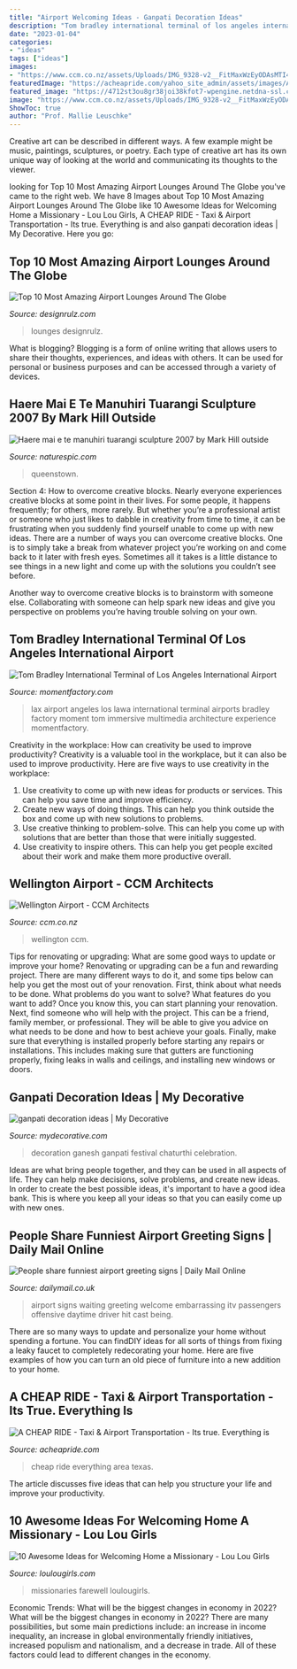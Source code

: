 ```yaml
---
title: "Airport Welcoming Ideas - Ganpati Decoration Ideas"
description: "Tom bradley international terminal of los angeles international airport"
date: "2023-01-04"
categories:
- "ideas"
tags: ["ideas"]
images:
- "https://www.ccm.co.nz/assets/Uploads/IMG_9328-v2__FitMaxWzEyODAsMTI4MF0.JPG"
featuredImage: "https://acheapride.com/yahoo_site_admin/assets/images/A_Cheap_Ride_-_ACR_Texas_Logo_as_Jpeg.364231000.jpg"
featured_image: "https://4712st3ou8gr38joi38kfot7-wpengine.netdna-ssl.com/wp-content/uploads/2015/02/10-ideas-for-welcoming-home-a-missionary.jpg"
image: "https://www.ccm.co.nz/assets/Uploads/IMG_9328-v2__FitMaxWzEyODAsMTI4MF0.JPG"
ShowToc: true
author: "Prof. Mallie Leuschke"
---
```



Creative art can be described in different ways. A few example might be music, paintings, sculptures, or poetry. Each type of creative art has its own unique way of looking at the world and communicating its thoughts to the viewer.

	

		
looking for Top 10 Most Amazing Airport Lounges Around The Globe you've came to the right web. We have 8 Images about Top 10 Most Amazing Airport Lounges Around The Globe like 10 Awesome Ideas for Welcoming Home a Missionary - Lou Lou Girls, A CHEAP RIDE - Taxi &amp; Airport Transportation - Its true. Everything is and also ganpati decoration ideas | My Decorative. Here you go:
		
    
## Top 10 Most Amazing Airport Lounges Around The Globe

<img loading=lazy src="https://cdn.designrulz.com/wp-content/uploads/2014/09/Mexico-City-designrulz-2.jpg" onerror="this.onerror=null;this.src='https://tse4.mm.bing.net/th?id=OIP.cO5Vffwu6fJ4PiVVUHKwaQHaLG&amp;pid=15.1';" alt="Top 10 Most Amazing Airport Lounges Around The Globe">

_Source: designrulz.com_

>lounges designrulz. 

	

What is blogging?
Blogging is a form of online writing that allows users to share their thoughts, experiences, and ideas with others. It can be used for personal or business purposes and can be accessed through a variety of devices.

    
## Haere Mai E Te Manuhiri Tuarangi Sculpture 2007 By Mark Hill Outside

<img loading=lazy src="https://www.naturespic.com/i/43912TS00_w.jpg" onerror="this.onerror=null;this.src='https://tse4.mm.bing.net/th?id=OIP.Ya49w80fSEnte0_7sfwKZAHaLM&amp;pid=15.1';" alt="Haere mai e te manuhiri tuarangi sculpture 2007 by Mark Hill outside">

_Source: naturespic.com_

>queenstown. 

	

Section 4: How to overcome creative blocks.
Nearly everyone experiences creative blocks at some point in their lives. For some people, it happens frequently; for others, more rarely. But whether you’re a professional artist or someone who just likes to dabble in creativity from time to time, it can be frustrating when you suddenly find yourself unable to come up with new ideas.
There are a number of ways you can overcome creative blocks. One is to simply take a break from whatever project you’re working on and come back to it later with fresh eyes. Sometimes all it takes is a little distance to see things in a new light and come up with the solutions you couldn’t see before.

Another way to overcome creative blocks is to brainstorm with someone else. Collaborating with someone can help spark new ideas and give you perspective on problems you’re having trouble solving on your own.

    
## Tom Bradley International Terminal Of Los Angeles International Airport

<img loading=lazy src="https://medias.momentfactory.com/2015/11/LAX-IMG_0685_Edit-lr.jpg" onerror="this.onerror=null;this.src='https://tse3.mm.bing.net/th?id=OIP.Y4HK6zm64WtWJ-vQ-LSqMgHaE8&amp;pid=15.1';" alt="Tom Bradley International Terminal of Los Angeles International Airport">

_Source: momentfactory.com_

>lax airport angeles los lawa international terminal airports bradley factory moment tom immersive multimedia architecture experience momentfactory. 

	

Creativity in the workplace: How can creativity be used to improve productivity?
Creativity is a valuable tool in the workplace, but it can also be used to improve productivity. Here are five ways to use creativity in the workplace: 
1. Use creativity to come up with new ideas for products or services. This can help you save time and improve efficiency. 
2. Create new ways of doing things. This can help you think outside the box and come up with new solutions to problems. 
3. Use creative thinking to problem-solve. This can help you come up with solutions that are better than those that were initially suggested. 
4. Use creativity to inspire others. This can help you get people excited about their work and make them more productive overall. 

    
## Wellington Airport - CCM Architects

<img loading=lazy src="https://www.ccm.co.nz/assets/Uploads/IMG_9328-v2__FitMaxWzEyODAsMTI4MF0.JPG" onerror="this.onerror=null;this.src='https://tse1.mm.bing.net/th?id=OIP.BrGua-Ui8c-xY4j1aRW20wHaE7&amp;pid=15.1';" alt="Wellington Airport - CCM Architects">

_Source: ccm.co.nz_

>wellington ccm. 

	

Tips for renovating or upgrading: What are some good ways to update or improve your home?
Renovating or upgrading can be a fun and rewarding project. There are many different ways to do it, and some tips below can help you get the most out of your renovation. First, think about what needs to be done. What problems do you want to solve? What features do you want to add? Once you know this, you can start planning your renovation. Next, find someone who will help with the project. This can be a friend, family member, or professional. They will be able to give you advice on what needs to be done and how to best achieve your goals. Finally, make sure that everything is installed properly before starting any repairs or installations. This includes making sure that gutters are functioning properly, fixing leaks in walls and ceilings, and installing new windows or doors.

    
## Ganpati Decoration Ideas | My Decorative

<img loading=lazy src="https://mydecorative.com/wp-content/uploads/2018/08/ganesh-chaturthi-2018-festival-decoration-and-celebration-ideas-620x465.jpg" onerror="this.onerror=null;this.src='https://tse4.mm.bing.net/th?id=OIP._tJ-XzzUfpR9ytpTrp84lgHaFj&amp;pid=15.1';" alt="ganpati decoration ideas | My Decorative">

_Source: mydecorative.com_

>decoration ganesh ganpati festival chaturthi celebration. 

	

Ideas are what bring people together, and they can be used in all aspects of life. They can help make decisions, solve problems, and create new ideas. In order to create the best possible ideas, it's important to have a good idea bank. This is where you keep all your ideas so that you can easily come up with new ones.

    
## People Share Funniest Airport Greeting Signs | Daily Mail Online

<img loading=lazy src="https://i.dailymail.co.uk/i/pix/2017/05/24/11/40BBF13F00000578-4536966-image-a-18_1495622257747.jpg" onerror="this.onerror=null;this.src='https://tse1.mm.bing.net/th?id=OIP.fMeeZN-ZF22FTkAhjLWEKAHaKA&amp;pid=15.1';" alt="People share funniest airport greeting signs | Daily Mail Online">

_Source: dailymail.co.uk_

>airport signs waiting greeting welcome embarrassing itv passengers offensive daytime driver hit cast being. 

	

There are so many ways to update and personalize your home without spending a fortune. You can findDIY ideas for all sorts of things from fixing a leaky faucet to completely redecorating your home. Here are five examples of how you can turn an old piece of furniture into a new addition to your home.

    
## A CHEAP RIDE - Taxi &amp; Airport Transportation - Its True. Everything Is

<img loading=lazy src="https://acheapride.com/yahoo_site_admin/assets/images/A_Cheap_Ride_-_ACR_Texas_Logo_as_Jpeg.364231000.jpg" onerror="this.onerror=null;this.src='https://tse4.mm.bing.net/th?id=OIP.N4fajJByqbSMdiVQ_Tj7VQAAAA&amp;pid=15.1';" alt="A CHEAP RIDE - Taxi &amp; Airport Transportation - Its true. Everything is">

_Source: acheapride.com_

>cheap ride everything area texas. 

	

The article discusses five ideas that can help you structure your life and improve your productivity.

    
## 10 Awesome Ideas For Welcoming Home A Missionary - Lou Lou Girls

<img loading=lazy src="https://4712st3ou8gr38joi38kfot7-wpengine.netdna-ssl.com/wp-content/uploads/2015/02/10-ideas-for-welcoming-home-a-missionary.jpg" onerror="this.onerror=null;this.src='https://tse3.mm.bing.net/th?id=OIP.6h3KFlThgjd3MeDbWBtqVgHaJz&amp;pid=15.1';" alt="10 Awesome Ideas for Welcoming Home a Missionary - Lou Lou Girls">

_Source: loulougirls.com_

>missionaries farewell loulougirls. 

	

Economic Trends: What will be the biggest changes in economy in 2022?
What will be the biggest changes in economy in 2022? There are many possibilities, but some main predictions include: an increase in income inequality, an increase in global environmentally friendly initiatives, increased populism and nationalism, and a decrease in trade. All of these factors could lead to different changes in the economy.

